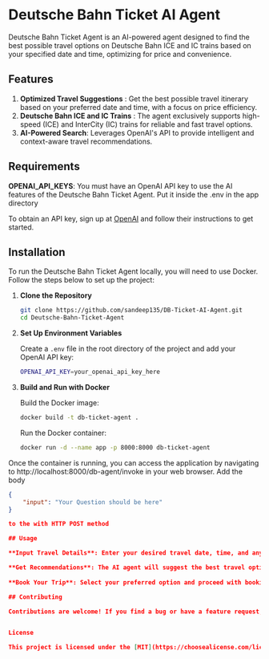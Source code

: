 # Deutsche Bahn Ticket AI Agent

Deutsche Bahn Ticket Agent is an AI-powered agent designed to find the best possible travel options on Deutsche Bahn ICE and IC trains based on your specified date and time, optimizing for price and convenience.

## Features

1. **Optimized Travel Suggestions** : Get the best possible travel itinerary based on your preferred date and time, with a focus on price efficiency.
2. **Deutsche Bahn ICE and IC Trains** : The agent exclusively supports high-speed (ICE) and InterCity (IC) trains for reliable and fast travel options.
3. **AI-Powered Search**: Leverages OpenAI's API to provide intelligent and context-aware travel recommendations.

## Requirements

**OPENAI_API_KEYS**: You must have an OpenAI API key to use the AI features of the Deutsche Bahn Ticket Agent. Put it inside the .env in the app directory

To obtain an API key, sign up at [OpenAI](https://platform.openai.com/docs/api-reference/introduction) and follow their instructions to get started.


## Installation

To run the Deutsche Bahn Ticket Agent locally, you will need to use Docker. Follow the steps below to set up the project:

1. **Clone the Repository**
    ```bash
    git clone https://github.com/sandeep135/DB-Ticket-AI-Agent.git
    cd Deutsche-Bahn-Ticket-Agent
    ```

2. **Set Up Environment Variables**

   Create a `.env` file in the root directory of the project and add your OpenAI API key:

    ```bash
    OPENAI_API_KEY=your_openai_api_key_here
    ```

3. **Build and Run with Docker**

    Build the Docker image:
    ```bash
    docker build -t db-ticket-agent .
    ```

    Run the Docker container:
    ```bash
    docker run -d --name app -p 8000:8000 db-ticket-agent
    ```

Once the container is running, you can access the application by navigating to http://localhost:8000/db-agent/invoke in your web browser. Add the body 

````json
{
    "input": "Your Question should be here" 
}

to the with HTTP POST method

## Usage

**Input Travel Details**: Enter your desired travel date, time, and any other preferences.

**Get Recommendations**: The AI agent will suggest the best travel options based on your criteria.
    
**Book Your Trip**: Select your preferred option and proceed with booking.(Upcoming)

## Contributing

Contributions are welcome! If you find a bug or have a feature request, please open an issue or submit a pull request.


License

This project is licensed under the [MIT](https://choosealicense.com/licenses/mit/) License - see the LICENSE file for details.